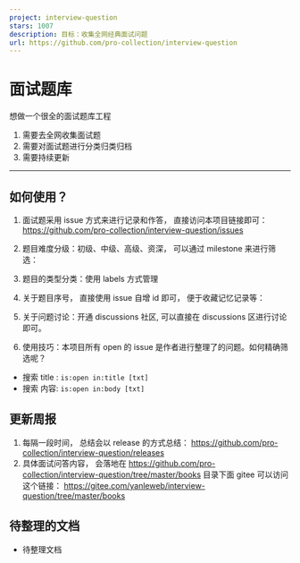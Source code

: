 ```yaml
---
project: interview-question
stars: 1007
description: 目标：收集全网经典面试问题
url: https://github.com/pro-collection/interview-question
---
```


面试题库
====

想做一个很全的面试题库工程

1.  需要去全网收集面试题
2.  需要对面试题进行分类归类归档
3.  需要持续更新

* * *

如何使用？
-----

1.  面试题采用 issue 方式来进行记录和作答， 直接访问本项目链接即可：https://github.com/pro-collection/interview-question/issues
    
2.  题目难度分级：初级、中级、高级、资深， 可以通过 milestone 来进行筛选：
    

1.  题目的类型分类：使用 labels 方式管理

1.  关于题目序号， 直接使用 issue 自增 id 即可， 便于收藏记忆记录等：

1.  关于问题讨论：开通 discussions 社区, 可以直接在 discussions 区进行讨论即可。

1.  使用技巧：本项目所有 open 的 issue 是作者进行整理了的问题。如何精确筛选呢？

-   搜索 title : `is:open in:title [txt]`
-   搜索 内容: `is:open in:body [txt]`

更新周报
----

1.  每隔一段时间， 总结会以 release 的方式总结： https://github.com/pro-collection/interview-question/releases
2.  具体面试问答内容， 会落地在 https://github.com/pro-collection/interview-question/tree/master/books 目录下面 gitee 可以访问这个链接： https://gitee.com/yanleweb/interview-question/tree/master/books

待整理的文档
------

-   待整理文档
